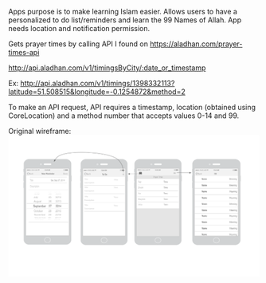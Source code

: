 Apps purpose is to make learning Islam easier.
Allows users to have a personalized to do list/reminders and learn the 99 Names of Allah. App needs location and notification permission.
 
Gets prayer times by calling API I found on https://aladhan.com/prayer-times-api

http://api.aladhan.com/v1/timingsByCity/:date_or_timestamp

Ex: http://api.aladhan.com/v1/timings/1398332113?latitude=51.508515&longitude=-0.1254872&method=2


To make an API request, API requires a timestamp, location (obtained using CoreLocation) and a method number 
that accepts values 0-14 and 99.

Original wireframe:
![](abida_wireframe.png)
